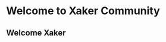 # Welcome to Xaker Community
## Welcome Xaker
<link rel="icon" type="image/png" href="https://raw.githubusercontent.com/Kamakepar2029/Xaker/master/X.JPG" />
